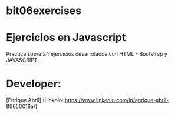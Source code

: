 # bit06exercises

# Ejercicios en Javascript
Practica sobre 24 ejercicios desarrolados con HTML - Bootstrap y JAVASCRIPT.

# Developer:
[Enrique Abril] (Linkdin: https://www.linkedin.com/in/enrique-abril-88650016a/)
